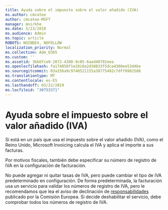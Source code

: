 ```yaml
---
title: Ayuda sobre el impuesto sobre el valor añadido (IVA)
ms.author: cmcatee
author: cmcatee-MSFT
manager: mnirkhe
ms.date: 5/23/2018
ms.audience: Admin
ms.topic: article
ROBOTS: NOINDEX, NOFOLLOW
localization_priority: Normal
ms.collection: Adm_O365
ms.custom: ''
ms.assetid: 3bb6fce9-2072-4380-9c05-6aad40792eea
ms.openlocfilehash: fa174850f1e2810a2d38833f5dca4360ee53d4be
ms.sourcegitcommit: 03a156a9c9740521155a30775492c7dff0982588
ms.translationtype: MT
ms.contentlocale: es-ES
ms.lasthandoff: 03/22/2019
ms.locfileid: "30753371"
---
```

# <a name="help-understanding-value-added-tax-vat"></a>Ayuda sobre el impuesto sobre el valor añadido (IVA)

Si está en un país que usa el impuesto sobre el valor añadido (IVA), como el Reino Unido, Microsoft Invoicing calcula el IVA y aplica el importe a sus facturas.
  
Por motivos fiscales, también debe especificar su número de registro de IVA en la configuración de facturación.
  
No puede agregar ni quitar tasas de IVA, pero puede cambiar el tipo de IVA predeterminado en configuración. De forma predeterminada, la facturación usa un servicio para validar los números de registro de IVA, pero le recomendamos que lea el aviso de declinación de [responsabilidades](https://go.microsoft.com/fwlink/?LinkID=841741) publicado por la Comisión Europea. Si decide deshabilitar el servicio, debe comprobar todos los números de registro de IVA. 
  

